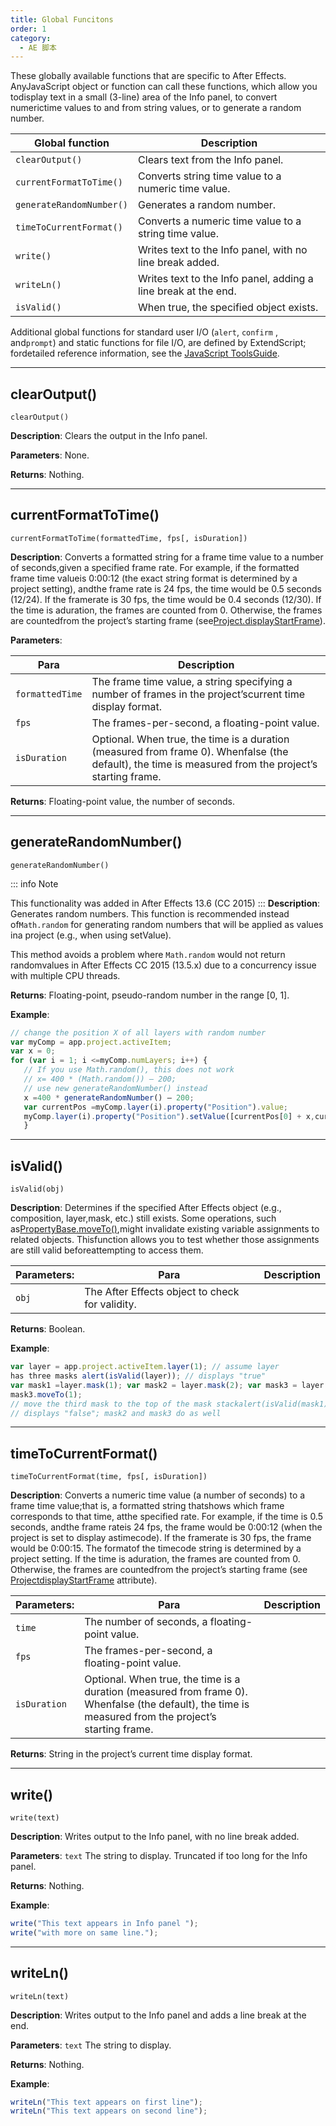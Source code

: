 ```yaml
---
title: Global Funcitons
order: 1
category:
  - AE 脚本
---
```


These globally available functions that are specific to After Effects. AnyJavaScript object or function can call these functions, which allow you todisplay text in a small (3-line) area of the Info panel, to convert numerictime values to and from string values, or to generate a random number.

| Global function          | Description                                                    |
| ------------------------ | -------------------------------------------------------------- |
| `clearOutput()`          | Clears text from the Info panel.                               |
| `currentFormatToTime()`  | Converts string time value to a numeric time value.            |
| `generateRandomNumber()` | Generates a random number.                                     |
| `timeToCurrentFormat()`  | Converts a numeric time value to a string time value.          |
| `write()`                | Writes text to the Info panel, with no line break added.       |
| `writeLn()`              | Writes text to the Info panel, adding a line break at the end. |
| `isValid()`              | When true, the specified object exists.                        |

Additional global functions for standard user I/O (`alert`, `confirm` , and`prompt`) and static functions for file I/O, are defined by ExtendScript; fordetailed reference information, see the [JavaScript ToolsGuide](https://extendscript.docsforadobe.dev/).

---

## clearOutput()

`clearOutput()`

**Description**: Clears the output in the Info panel.

**Parameters**: None.

**Returns**: Nothing.

---

## currentFormatToTime()

`currentFormatToTime(formattedTime, fps[, isDuration])`

**Description**: Converts a formatted string for a frame time value to a number of seconds,given a specified frame rate. For example, if the formatted frame time valueis 0:00:12 (the exact string format is determined by a project setting), andthe frame rate is 24 fps, the time would be 0.5 seconds (12/24). If the framerate is 30 fps, the time would be 0.4 seconds (12/30). If the time is aduration, the frames are counted from 0. Otherwise, the frames are countedfrom the project’s starting frame (see[Project.displayStartFrame](project.html#project-displaystartframe)).

**Parameters**:

| Para            | Description                                                                                                                                           |
| --------------- | ----------------------------------------------------------------------------------------------------------------------------------------------------- |
| `formattedTime` | The frame time value, a string specifying a number of frames in the project’scurrent time display format.                                             |
| `fps`           | The frames-per-second, a floating-point value.                                                                                                        |
| `isDuration`    | Optional. When true, the time is a duration (measured from frame 0). Whenfalse (the default), the time is measured from the project’s starting frame. |

**Returns**: Floating-point value, the number of seconds.

---

## generateRandomNumber()

`generateRandomNumber()`

::: info Note

This functionality was added in After Effects 13.6 (CC 2015)
:::
**Description**: Generates random numbers. This function is recommended instead of`Math.random` for generating random numbers that will be applied as values ina project (e.g., when using setValue).

This method avoids a problem where `Math.random` would not return randomvalues in After Effects CC 2015 (13.5.x) due to a concurrency issue with
multiple CPU threads.

**Returns**: Floating-point, pseudo-random number in the range [0, 1].

**Example**:

```javascript
// change the position X of all layers with random number
var myComp = app.project.activeItem;
var x = 0;
for (var i = 1; i <=myComp.numLayers; i++) {
   // If you use Math.random(), this does not work
   // x= 400 * (Math.random()) – 200;
   // use new generateRandomNumber() instead
   x =400 * generateRandomNumber() – 200;
   var currentPos =myComp.layer(i).property("Position").value;
   myComp.layer(i).property("Position").setValue([currentPos[0] + x,currentPos[1]]);
   }
```

---

## isValid()

`isValid(obj)`

**Description**: Determines if the specified After Effects object (e.g., composition, layer,mask, etc.) still exists. Some operations, such as[PropertyBase.moveTo()](../properties/propertybase.html#propertybase-moveto),might invalidate existing variable assignments to related objects. Thisfunction allows you to test whether those assignments are still valid beforeattempting to access them.

| **Parameters**: | Para                                            | Description |
| --------------- | ----------------------------------------------- | ----------- |
| `obj`           | The After Effects object to check for validity. |

**Returns**: Boolean.

**Example**:

```javascript
var layer = app.project.activeItem.layer(1); // assume layer
has three masks alert(isValid(layer)); // displays "true"
var mask1 =layer.mask(1); var mask2 = layer.mask(2); var mask3 = layer.mask(3);
mask3.moveTo(1);
// move the third mask to the top of the mask stackalert(isValid(mask1));
// displays "false"; mask2 and mask3 do as well

```

---

## timeToCurrentFormat()

`timeToCurrentFormat(time, fps[, isDuration])`

**Description**: Converts a numeric time value (a number of seconds) to a frame time value;that is, a formatted string thatshows which frame corresponds to that time, atthe specified rate. For example, if the time is 0.5 seconds, andthe frame rateis 24 fps, the frame would be 0:00:12 (when the project is set to display astimecode). If the framerate is 30 fps, the frame would be 0:00:15. The formatof the timecode string is determined by a project setting. If the time is aduration, the frames are counted from 0. Otherwise, the frames are countedfrom the project’s starting frame (see [ProjectdisplayStartFrame](project.html#project-displaystartframe) attribute).

| **Parameters**: | Para                                                                                                                                                  | Description |
| --------------- | ----------------------------------------------------------------------------------------------------------------------------------------------------- | ----------- |
| `time`          | The number of seconds, a floating-point value.                                                                                                        |
| `fps`           | The frames-per-second, a floating-point value.                                                                                                        |
| `isDuration`    | Optional. When true, the time is a duration (measured from frame 0). Whenfalse (the default), the time is measured from the project’s starting frame. |

**Returns**: String in the project’s current time display format.

---

## write()

`write(text)`

**Description**: Writes output to the Info panel, with no line break added.

**Parameters**: `text` The string to display. Truncated if too long for the Info panel.

**Returns**: Nothing.

**Example**:

```javascript
write("This text appears in Info panel ");
write("with more on same line.");
```

---

## writeLn()

`writeLn(text)`

**Description**: Writes output to the Info panel and adds a line break at the end.

**Parameters**: `text` The string to display.

**Returns**: Nothing.

**Example**:

```javascript
writeLn("This text appears on first line");
writeLn("This text appears on second line");
```
